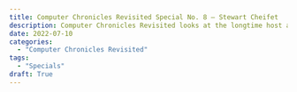 ```yaml
---
title: Computer Chronicles Revisited Special No. 8 — Stewart Cheifet
description: Computer Chronicles Revisited looks at the longtime host and executive producer of "Computer Chronicles."
date: 2022-07-10
categories:
  - "Computer Chronicles Revisited"
tags:
  - "Specials"
draft: True
---
```



